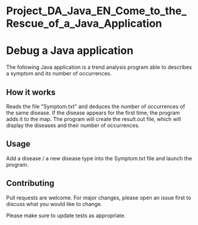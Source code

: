 # Project_DA_Java_EN_Come_to_the_Rescue_of_a_Java_Application

# Debug a Java application

The following Java application is a trend analysis program able to describes a symptom and its number of occurrences.

## How it works 
Reads the file "Symptom.txt" and deduces the number of occurrences of the same disease. 
If the disease appears for the first time, the program adds it to the map.
The program will create the result.out file, which will display the diseases and their number of occurrences. 

## Usage 
Add a disease / a new disease type into the Symptom.txt file and launch the program. 

## Contributing
Pull requests are welcome. For major changes, please open an issue first to discuss what you would like to change.

Please make sure to update tests as appropriate.